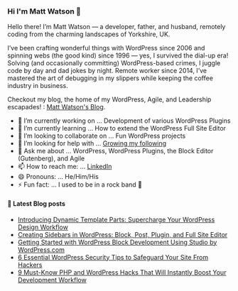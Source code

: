 ### Hi I'm Matt Watson 👋

Hello there! I’m Matt Watson — a developer, father, and husband, remotely coding from the charming landscapes of Yorkshire, UK. 

I’ve been crafting wonderful things with WordPress since 2006 and spinning webs (the good kind) since 1996 — yes, I survived the dial-up era! Solving (and occasionally committing) WordPress-based crimes, I juggle code by day and dad jokes by night. Remote worker since 2014, I’ve mastered the art of debugging in my slippers while keeping the coffee industry in business.

Checkout my blog, the home of my WordPress, Agile, and Leadership escapades! : [Matt Watson's Blog](https://mattwatson.blog).

- 🔭 I’m currently working on ... Development of various WordPress Plugins
- 🌱 I’m currently learning ... How to extend the WordPress Full Site Editor
- 👯 I’m looking to collaborate on ... Fun WordPress projects
- 🤔 I’m looking for help with ... [Growing my following](https://mattwatson.blog)
- 💬 Ask me about ... WordPress, WordPress Plugins, the Block Editor (Gutenberg), and Agile
- 📫 How to reach me: ... [LinkedIn](https://www.linkedin.com/in/matt-watson/) 
- 😄 Pronouns: ... He/Him/His
- ⚡ Fun fact: ... I used to be in a rock band 🎸

#### 📌 Latest Blog posts
<!-- BLOG-POST-LIST:START -->
- [Introducing Dynamic Template Parts: Supercharge Your WordPress Design Workflow](https://mattwatson.blog/introducing-dynamic-template-parts-supercharge-your-wordpress-design-workflow)
- [Creating Sidebars in WordPress: Block, Post, Plugin, and Full Site Editor](https://mattwatson.blog/creating-sidebars-in-wordpress-block-post-plugin-and-full-site-editor)
- [Getting Started with WordPress Block Development Using Studio by WordPress.com](https://mattwatson.blog/getting-started-with-wordpress-block-development-using-studio-by-wordpresscom)
- [6 Essential WordPress Security Tips to Safeguard Your Site From Hackers](https://mattwatson.blog/6-essential-wordpress-security-tips-to-safeguard-your-site-from-hackers)
- [9 Must-Know PHP and WordPress Hacks That Will Instantly Boost Your Development Workflow](https://mattwatson.blog/9-must-know-php-and-wordpress-hacks-that-will-instantly-boost-your-development-workflow)
<!-- BLOG-POST-LIST:END -->
